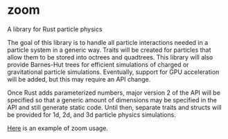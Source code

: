 # zoom
A library for Rust particle physics

The goal of this library is to handle all particle interactions needed in a particle system in a generic way. Traits will be created for particles that allow them to be stored into octrees and quadtrees. This library will also provide Barnes-Hut trees for efficient simulations of charged or gravitational particle simulations. Eventually, support for GPU acceleration will be added, but this may require an API change.

Once Rust adds parameterized numbers, major version 2 of the API will be specified so that a generic amount of dimensions may be specified in the API and still generate static code. Until then, separate traits and structs will be provided for 1d, 2d, and 3d particle physics simulations.

[Here](https://github.com/vadixidav/zoomtest) is an example of zoom usage.
